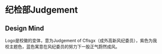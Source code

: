 # 纪检部Judgement

## Design Mind

Logo是校徽的变体，意为Judgement of Cflsgx（成外高新风纪委员），紫色为我校主题色，蓝色寓意在风纪委员的努力下一股正气蔚然成风。
